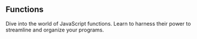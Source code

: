 Functions
---------
Dive into the world of JavaScript functions. Learn to harness their power to streamline and organize your programs.
